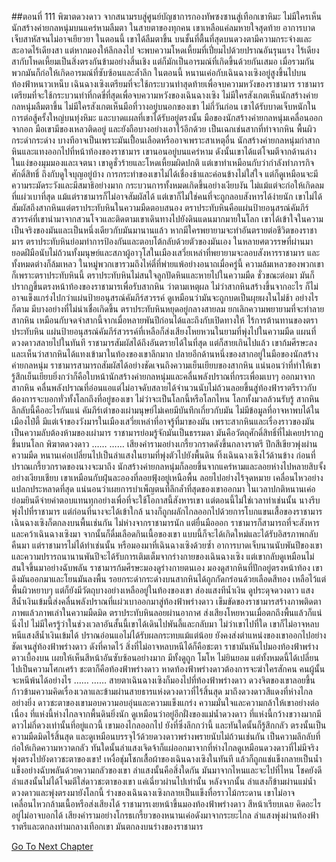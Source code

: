 ##ตอนที่ 111 พิฆาตดวงดาว
จากสนามรบสู่ศูนย์บัญชาการกองทัพซงซานสู่เทือกเขาหิมะ ไม่มีใครเห็นนักสร้างค่ายกลหนุ่มบนแคร่หามลืมตา
ในสายตาของทุกคน เขาเหลือแค่ลมหายใจสุดท้าย อาการบาดเจ็บสาหัสจนไม่อาจเยียวยา
ในตอนนี้ เขาได้ลืมตาขึ้น
บนชั้นที่ตื้นที่สุดบนดวงตามีความกระจ่างและสะอาดไร้เดียงสา แต่หากมองให้ลึกลงไป จะพบความโหดเหี้ยมที่เปี่ยมไปด้วยปราณอันรุนแรง
ไร้เดียงสากับโหดเหี้ยมเป็นสิ่งตรงกันข้ามอย่างสิ้นเชิง แต่ก็มักเป็นอารมณ์ที่เกิดขึ้นด้วยกันเสมอ เมื่อรวมกัน พวกมันก็ก่อให้เกิดอารมณ์ที่ซับซ้อนและล้ำลึก
ในตอนนี้ หนานเค่อกับเฉินฉางเซิงอยู่สูงขึ้นไปบนท้องฟ้าหนาวเหน็บ
เฉินฉางเซิงเตรียมที่จะใช้กระบวนท่าสุดท้ายเพื่อจบความหวังของราชามาร
ราชามารเตรียมที่จะใช้กระบวนท่าที่กดขี่ที่สุดเพื่อจบความหวังของเฉินฉางเซิง
ไม่มีใครสังเกตเห็นนักสร้างค่ายกลหนุ่มลืมตาขึ้น ไม่มีใครสังเกตเห็นมือที่วางอยู่บนอกของเขา
ไม่กี่วันก่อน เขาได้รับบาดเจ็บหนักในการต่อสู้ครั้งใหญ่บนทุ่งหิมะ และบาดแผลที่เขาได้รับอยู่ตรงนั้น
มือของนักสร้างค่ายกลหนุ่มเคลื่อนออกจากอก มือเขามีของเหลวติดอยู่ และยังถือบางอย่างเอาไว้อีกด้วย
เป็นเฉกเช่นสากที่ทำจากหิน พื้นผิวกระดำกระด่าง บางทีอาจเป็นเพราะมันเปื้อนเลือดหรืออาจเพราะสาเหตุอื่น
นักสร้างค่ายกลหนุ่มกำสากหินและแทงออกไปที่หน้าท้องของราชามาร
เขานอนอยู่บนแคร่หาม ดังนั้นเขาได้แต่โจมตีจากด้านล่าง ในแง่ของมุมมองและเจตนา เขาดูชั่วร้ายและโหดเหี้ยมผิดปกติ
แต่เขาทำเหมือนกับว่ากำลังทำภารกิจศักดิ์สิทธิ์ ถึงกับดูใจบุญอยู่บ้าง
การกระทำของเขาไม่ได้เชื่องช้าและค่อนข้างไม่ใส่ใจ แต่ก็ดูเหมือนจะมีความระมัดระวังและมีสมาธิอย่างมาก
กระบวนการทั้งหมดเกิดขึ้นอย่างเงียบงัน ไม่แม้แต่จะก่อให้เกิดลมที่แผ่วเบาที่สุด
แม้แต่ราชามารก็ไม่อาจสัมผัสได้ แต่เขาก็ไม่ใช่คนที่จะถูกลอบสังหารได้ง่ายนัก
เขาไม่ได้สัมผัสถึงสากหินแต่ตราประทับหินในความมืดตอบสนอง
ตราประทับหินคือแผ่นป้ายอนุสรณ์คัมภีร์สวรรค์ที่เขานำมาจากสวนโจวและติดตามเขาเดินทางไปยังดินแดนมากมายในโลก เขาได้เข้าใจในความเป็นจริงของมันและเป็นหนึ่งเดียวกับมันมานานแล้ว
หากมีใครพยายามจะทำอันตรายต่อชีวิตของราชามาร ตราประทับหินย่อมทำการป้องกันและตอบโต้กลับด้วยตัวของมันเอง
ในหลายศตวรรษที่ผ่านมา ยอดฝีมือนับไม่ถ้วนทั้งมนุษย์และสภาผู้อาวุโสในเมืองเสวี่ยเหล่าที่พยายามจะลอบสังหารราชามาร และทั้งหมดต่างก็ล้มเหลว ในหมู่พวกเขารวมถึงไห่ตี๋ที่พ่ายแพ้อย่างอนาถเมื่อครู่นี้ ความล้มเหลวของพวกเขาก็เพราะตราประทับหินนี้
ตราประทับหินไม่สนใจลูกปัดหินและหายไปในความมืด
ชั่วขณะต่อมา มันก็ปรากฏขึ้นตรงหน้าท้องของราชามารเพื่อรับสากหิน
ว่าตามเหตุผล ไม่ว่าสากหินสร้างขึ้นจากอะไร ก็ไม่อาจแข็งแกร่งไปกว่าแผ่นป้ายอนุสรณ์คัมภีร์สวรรค์ ดูเหมือนว่ามันจะถูกบดเป็นผุยผงในไม่ช้า
อย่างไรก็ตาม มีบางอย่างที่ไม่น่าเชื่อเกิดขึ้น
ตราประทับหินหยุดอยู่กลางสายลม ยกเลิกความพยายามที่จะทำลายสากหิน
เหมือนกับจดจำสากนี้จากเมื่อหลายพันปีก่อนได้และถึงกับเปิดทางให้
ไร้การต้านทานของตราประทับหิน แผ่นป้ายอนุสรณ์คัมภีร์สวรรค์ที่เหลือก็ส่งเสียงโหยหวนในยามที่พุ่งไปในความมืด แผนที่ดวงดาวสลายไปในทันที
ราชามารสัมผัสได้ถึงอันตรายได้ในที่สุด แต่ก็สายเกินไปแล้ว
เขาก้มศีรษะลงและเห็นว่าสากหินได้แทงเข้ามาในท้องของเขาลึกมาก
ปลายอีกด้านหนึ่งของสากอยู่ในมือของนักสร้างค่ายกลหนุ่ม
ราชามารสามารถสัมผัสได้อย่างชัดเจนถึงความเย็นเยียบของสากหิน
แน่นอนว่าที่ทำให้เขารู้สึกเย็นเยียบยิ่งกว่าก็คือใบหน้านักสร้างค่ายกลหนุ่มและคลื่นพลังปราณที่กระเพื่อมเบาๆ ออกมาจากสากหิน
คลื่นพลังปราณที่อ่อนแอแต่ไม่อาจดับสลายได้จำนวนนับไม่ถ้วนลอยขึ้นสู่ท้องฟ้าราตรีราวกับต้องการจะบอกทั่วทั้งโลกถึงที่อยู่ของเขา
ไม่ว่าจะเป็นโลกนี้หรือโลกไหน โลกทั้งมวลล้วนรับรู้
สากหินลึกลับนี้คืออะไรกันแน่
คัมภีร์เต๋าของเผ่ามนุษย์ไม่เคยมีบันทึกเกี่ยวกับมัน ไม่มีข้อมูลที่อาจหาพบได้ในเมืองไป๋ตี้ มีแต่เจ้าของวังมารในเมืองเสวี่ยเหล่าที่อาจรู้ที่มาของมัน
เพราะสากหินและเรื่องราวของมันเป็นความลับต้องห้ามของเผ่ามาร
ราชามารย่อมรู้จักมันเป็นธรรมดา
มันคือวัตถุศักดิ์สิทธิ์ที่ไม่เคยปรากฏขึ้นบนโลก
พิฆาตดวงดาว
……
……
เสียงคำรามอย่างเกรี้ยวกราดดังขึ้นกลางราตรี
ปีกสีเขียวพุ่งผ่านความมืด หนานเค่อเปลี่ยนไปเป็นลำแสงในยามที่พุ่งตัวไปยังพื้นดิน ทิ้งเฉินฉางเซิงไว้ด้านข้าง
ก่อนที่ปราณเกรี้ยวกราดของนางจะมาถึง นักสร้างค่ายกลหนุ่มก็ลอยขึ้นจากแคร่หามและลอยห่างไปหลายสิบจั้งอย่างเงียบเชียบ
เขาเหมือนกับฝุ่นละอองที่ลอยฟุ้งอยู่เหนือพื้น ลอยไปอย่างไร้จุดหมาย เคลื่อนไหวอย่างแปลกประหลาดที่สุด แน่นอนว่าเผยการบำเพ็ญตนที่ลึกล้ำที่สุดของเขาออกมา
ในเวลาปกติหนานเค่อย่อมยินดีจ่ายค่าตอบแทนทุกอย่างเพื่อที่จะใช้โอกาสนี้สังหารเขา แต่ตอนนี้ไม่ใช่เวลาทำเช่นนั้น
นางรีบพุ่งไปที่ราชามาร แต่ก่อนที่นางจะได้เข้าใกล้ นางก็ถูกผลักไกลออกไปด้วยการโบกแขนเสื้อของราชามาร
เฉินฉางเซิงก็ตกลงบนพื้นเช่นกัน ไม่ห่างจากราชามารนัก
แต่ยื่นมือออก ราชามารก็สามารถที่จะสังหารและคว้าเฉินฉางเซิงมา จากนั้นก็ดื่มเลือดกินเนื้อของเขา แบบนี้ก็จะได้เกิดใหม่และได้รับอิสรภาพกลับคืนมา
แต่ราชามารไม่ได้ทำเช่นนั้น หรือมองมาที่เฉินฉางเซิงด้วยซ้ำ
อาการบาดเจ็บนานนับพันปีของเขาและความปรารถนานานพันปีจะได้รับการเติมเต็มจากร่างกายของเฉินฉางเซิง แต่เขากลับดูเหมือนไม่สนใจขึ้นมาอย่างฉับพลัน
ราชามารก้มศีรษะมองดูร่างกายตนเอง มองดูสากหินที่ปักอยู่ตรงหน้าท้อง เขาดึงมันออกมาและโยนมันลงพื้น
รอยกระดำกระด่างบนสากหินได้ถูกกัดกร่อนด้วยเลือดสีทอง เหลือไว้แต่พื้นผิวหยาบๆ
แต่ก็ยังมีวัตถุบางอย่างเหลืออยู่ในท้องของเขา ส่องแสงทีน้ำเงิน ดูประดุจดวงดาว
แสงสีน้ำเงินเข้มนี้ส่งคลื่นพลังปราณที่แผ่วเบาออกมาสู่ท้องฟ้าพร่างดาว
เข็มขัดของราชามารสร้างภาพติดตาภาพแล้วภาพเล่าในความมืดมิด ตราประทับหินลอยผ่านอากาศ ส่งเสียงโหยหวนเมื่อตกถึงพื้นแล้วก็แน่นิ่งไป
ไม่มีใครรู้ว่าในช่วงเวลาอันสั้นนี้เขาได้เดินไปพันลี้และกลับมา
ไม่ว่าเขาไปที่ใด เขาก็ไม่อาจหลบหนีแสงสีน้ำเงินเข้มได้
ปราณอ่อนแอไม่ได้รับผลกระทบแม้แต่น้อย ยังคงส่งตำแหน่งของเขาออกไปอย่างชัดเจนสู่ท้องฟ้าพร่างดาว
ดังที่คาดไว้ สิ่งที่ไม่อาจหลบหนีได้ก็คือชะตา
ราชามันหันไปมองท้องฟ้าพร่างดาวเบื้องบน เผยให้เห็นสีหน้าอันซับซ้อนอย่างมาก
มีทั้งดูถูก โมโห ไม่ยินยอม แต่ทั้งหมดนี้ได้เปลี่ยนไปเป็นความโศกเศร้า ชะตาก็คือท้องฟ้าพร่างดาว
หาดท้องฟ้าพร่างดาวต้องการจะฆ่าใครสักคน คนผู้นั้นจะหนีพ้นได้อย่างไร
……
……
สายตาเฉินฉางเซิงก็มองไปที่ท้องฟ้าพร่างดาว
ดวงจิตของเขาลอยขึ้น ก้าวข้ามความคิดเรื่องเวลาและข้ามผ่านสายธารแห่งดวงดาวที่ไร้สิ้นสุด มาถึงดวงดาวสีแดงที่ห่างไกลอย่างยิ่ง
ดาวชะตาของเขามอบความอบอุ่นและความแข็งแกร่ง ความมั่นใจและความกล้าให้เขาอย่างต่อเนื่อง
ที่แห่งนี้ห่างไกลจากพื้นดินยิ่งนัก ดูเหมือนว่าอยู่อีกฝั่งของแม่น้ำดวงดาว ที่แห่งนี้กว้างขวางมากมีดาวไม่กี่ดวงเท่านั้นที่อยู่แถวนี้
เขามองไกลออกไป ยังที่ซึ่งลึกกว่านี้ และทันใดนั้นก็รู้สึกกลัว
ตรงนั้นเป็นความมืดมิดไร้สิ้นสุด และดูเหมือนบรรจุไว้ด้วยดวงดาวพร่างพรายนับไม่ถ้วนเช่นกัน เป็นความลึกลับที่ก่อให้เกิดความหวาดกลัว
ทันใดนั้นลำแสงเจิดจ้าก็แผ่ออกมาจากที่ห่างไกลดูเหมือนดวงดาวที่ไม่มีจริง พุ่งตรงไปยังดาวชะตาของเขา!
เหงื่อชุ่มโชกเสื้อผ้าของเฉินฉางเซิงในทันที แล้วก็ถูกแช่แข็งกลายเป็นน้ำแข็งอย่างฉับพลันด้วยความกลัวของเขา
ลำแสงนั้นคือสิ่งใดกัน มันมาจากไหนและจะไปที่ไหน
โชคยังดี ลำแสงนั้นไม่ได้โจมตีใส่ดาวชะตาของเขา แค่เฉี่ยวผ่านไปเท่านั้น
หลังจากนั้น ลำแสงก็ข้ามผ่านแม่น้ำดวงดาวและพุ่งตรงมายังโลกนี้
ร่างของเฉินฉางเซิงกลายเป็นแข็งทื่อราวไม้กระดาน เขาไม่อาจเคลื่อนไหวกล้ามเนื้อหรือส่งเสียงได้
ราชามารเงยหน้าขึ้นมองท้องฟ้าพร่างดาว สีหน้าเรียบเฉย คิดอะไรอยู่ไม่อาจบอกได้
เสียงคำรามอย่างโกรธเกรี้ยวของหนานเค่อดังมาจากระยะไกล
ลำแสงพุ่งผ่านท้องฟ้าราตรีและตกลงท่ามกลางเทือกเขา
มันตกลงบนร่างของราชามาร


[Go To Next Chapter]( ./784.md)